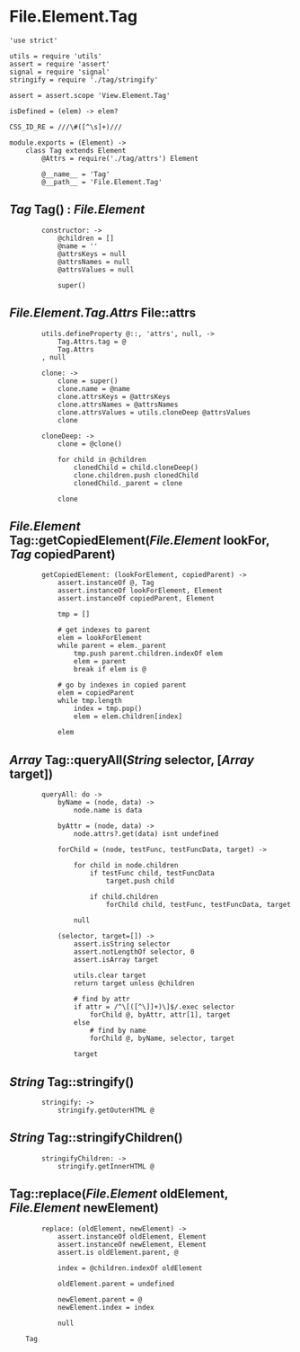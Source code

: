 File.Element.Tag
================

	'use strict'

	utils = require 'utils'
	assert = require 'assert'
	signal = require 'signal'
	stringify = require './tag/stringify'

	assert = assert.scope 'View.Element.Tag'

	isDefined = (elem) -> elem?

	CSS_ID_RE = ///\#([^\s]+)///

	module.exports = (Element) ->
		class Tag extends Element
			@Attrs = require('./tag/attrs') Element

			@__name__ = 'Tag'
			@__path__ = 'File.Element.Tag'

*Tag* Tag() : *File.Element*
----------------------------

			constructor: ->
				@children = []
				@name = ''
				@attrsKeys = null
				@attrsNames = null
				@attrsValues = null

				super()

*File.Element.Tag.Attrs* File::attrs
------------------------------------

			utils.defineProperty @::, 'attrs', null, ->
				Tag.Attrs.tag = @
				Tag.Attrs
			, null

			clone: ->
				clone = super()
				clone.name = @name
				clone.attrsKeys = @attrsKeys
				clone.attrsNames = @attrsNames
				clone.attrsValues = utils.cloneDeep @attrsValues
				clone

			cloneDeep: ->
				clone = @clone()

				for child in @children
					clonedChild = child.cloneDeep()
					clone.children.push clonedChild
					clonedChild._parent = clone

				clone

*File.Element* Tag::getCopiedElement(*File.Element* lookFor, *Tag* copiedParent)
--------------------------------------------------------------------------------

			getCopiedElement: (lookForElement, copiedParent) ->
				assert.instanceOf @, Tag
				assert.instanceOf lookForElement, Element
				assert.instanceOf copiedParent, Element

				tmp = []

				# get indexes to parent
				elem = lookForElement
				while parent = elem._parent
					tmp.push parent.children.indexOf elem
					elem = parent
					break if elem is @

				# go by indexes in copied parent
				elem = copiedParent
				while tmp.length
					index = tmp.pop()
					elem = elem.children[index]

				elem

*Array* Tag::queryAll(*String* selector, [*Array* target])
----------------------------------------------------------

			queryAll: do ->
				byName = (node, data) ->
					node.name is data

				byAttr = (node, data) ->
					node.attrs?.get(data) isnt undefined

				forChild = (node, testFunc, testFuncData, target) ->

					for child in node.children
						if testFunc child, testFuncData
							target.push child

						if child.children
							forChild child, testFunc, testFuncData, target

					null

				(selector, target=[]) ->
					assert.isString selector
					assert.notLengthOf selector, 0
					assert.isArray target

					utils.clear target
					return target unless @children

					# find by attr
					if attr = /^\[([^\]]+)\]$/.exec selector
						forChild @, byAttr, attr[1], target
					else
						# find by name
						forChild @, byName, selector, target

					target

*String* Tag::stringify()
-------------------------

			stringify: ->
				stringify.getOuterHTML @

*String* Tag::stringifyChildren()
---------------------------------

			stringifyChildren: ->
				stringify.getInnerHTML @

Tag::replace(*File.Element* oldElement, *File.Element* newElement)
------------------------------------------------------------------

			replace: (oldElement, newElement) ->
				assert.instanceOf oldElement, Element
				assert.instanceOf newElement, Element
				assert.is oldElement.parent, @

				index = @children.indexOf oldElement

				oldElement.parent = undefined

				newElement.parent = @
				newElement.index = index

				null

		Tag
